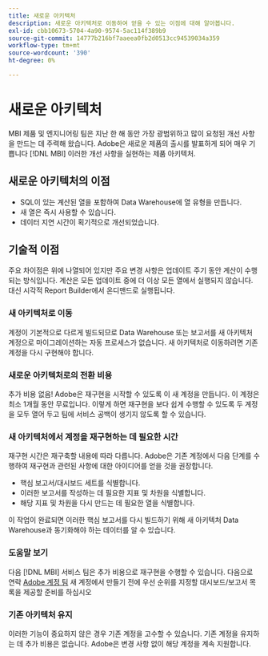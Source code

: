 ```yaml
---
title: 새로운 아키텍처
description: 새로운 아키텍처로 이동하여 얻을 수 있는 이점에 대해 알아봅니다.
exl-id: cbb10673-5704-4a90-9574-5ac114f389b9
source-git-commit: 14777b216bf7aaeea0fb2d0513cc94539034a359
workflow-type: tm+mt
source-wordcount: '390'
ht-degree: 0%

---
```


# 새로운 아키텍처

MBI 제품 및 엔지니어링 팀은 지난 한 해 동안 가장 광범위하고 많이 요청된 개선 사항을 만드는 데 주력해 왔습니다. Adobe은 새로운 제품의 출시를 발표하게 되어 매우 기쁩니다 [!DNL MBI] 이러한 개선 사항을 실현하는 제품 아키텍처.

## 새로운 아키텍처의 이점

* SQL이 있는 계산된 열을 포함하여 Data Warehouse에 열 유형을 만듭니다.
* 새 열은 즉시 사용할 수 있습니다.
* 데이터 지연 시간이 획기적으로 개선되었습니다.

## 기술적 이점

주요 차이점은 위에 나열되어 있지만 주요 변경 사항은 업데이트 주기 동안 계산이 수행되는 방식입니다. 계산은 모든 업데이트 중에 더 이상 모든 열에서 실행되지 않습니다. 대신 시각적 Report Builder에서 온디맨드로 실행됩니다.

### 새 아키텍처로 이동

계정이 기본적으로 다르게 빌드되므로 Data Warehouse 또는 보고서를 새 아키텍처 계정으로 마이그레이션하는 자동 프로세스가 없습니다. 새 아키텍처로 이동하려면 기존 계정을 다시 구현해야 합니다.

### 새로운 아키텍처로의 전환 비용

추가 비용 없음! Adobe은 재구현을 시작할 수 있도록 이 새 계정을 만듭니다. 이 계정은 최소 1개월 동안 무료입니다. 이렇게 하면 재구현을 보다 쉽게 수행할 수 있도록 두 계정을 모두 열어 두고 팀에 서비스 공백이 생기지 않도록 할 수 있습니다.

### 새 아키텍처에서 계정을 재구현하는 데 필요한 시간

재구현 시간은 재구축할 내용에 따라 다릅니다. Adobe은 기존 계정에서 다음 단계를 수행하여 재구현과 관련된 사항에 대한 아이디어를 얻을 것을 권장합니다.

* 핵심 보고서/대시보드 세트를 식별합니다.
* 이러한 보고서를 작성하는 데 필요한 지표 및 차원을 식별합니다.
* 해당 지표 및 차원을 다시 만드는 데 필요한 열을 식별합니다.

이 작업이 완료되면 이러한 핵심 보고서를 다시 빌드하기 위해 새 아키텍처 Data Warehouse과 동기화해야 하는 데이터를 알 수 있습니다.

### 도움말 보기

다음 [!DNL MBI] 서비스 팀은 추가 비용으로 재구현을 수행할 수 있습니다. 다음으로 연락 [Adobe 계정 팀](../../guide-overview.md) 새 계정에서 만들기 전에 우선 순위를 지정할 대시보드/보고서 목록을 제공할 준비를 하십시오

### 기존 아키텍처 유지

이러한 기능이 중요하지 않은 경우 기존 계정을 고수할 수 있습니다. 기존 계정을 유지하는 데 추가 비용은 없습니다. Adobe은 변경 사항 없이 해당 계정을 계속 지원합니다.
